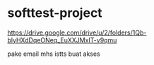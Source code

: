 # softtest-project

https://drive.google.com/drive/u/2/folders/1Qb-blyHXdDqeONeq_EuXXJMxIT-v9qmu

pake email mhs istts buat akses
